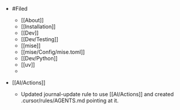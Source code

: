 - #Filed
	- [[About]]
	- [[Installation]]
	- [[Dev]]
	- [[Dev/Testing]]
	- [[mise]]
	- [[mise/Config/mise.toml]]
	- [[Dev/Python]]
	- [[uv]]
	-

- [[AI/Actions]]
	- Updated journal-update rule to use [[AI/Actions]] and created .cursor/rules/AGENTS.md pointing at it.